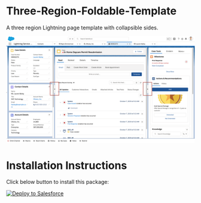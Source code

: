 # Three-Region-Foldable-Template
A three region Lightning page template with collapsible sides.

![alt text](https://github.com/thedges/Three-Region-Foldable-Template/blob/master/ThreeRegionFoldable.png "ThreeRegionFoldable")

# Installation Instructions
Click below button to install this package:

<a href="https://githubsfdeploy.herokuapp.com">
  <img alt="Deploy to Salesforce"
       src="https://raw.githubusercontent.com/afawcett/githubsfdeploy/master/deploy.png">
</a>
